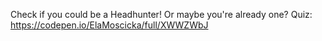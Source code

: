 Check if you could be a Headhunter! Or maybe you're already one? 
Quiz: https://codepen.io/ElaMoscicka/full/XWWZWbJ
